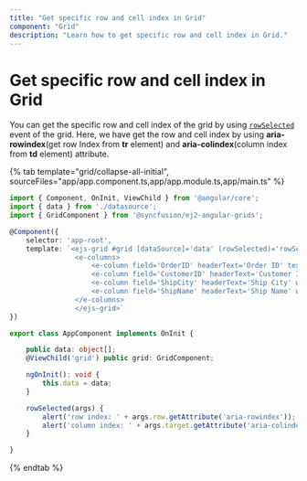 ```yaml
---
title: "Get specific row and cell index in Grid"
component: "Grid"
description: "Learn how to get specific row and cell index in Grid."
---
```


# Get specific row and cell index in Grid

You can get the specific row and cell index of the grid by using [`rowSelected`](../../) event of the grid. Here, we have get the row and cell index by using **aria-rowindex**(get row Index from **tr** element) and **aria-colindex**(column index from **td** element) attribute.

{% tab template="grid/collapse-all-initial", sourceFiles="app/app.component.ts,app/app.module.ts,app/main.ts" %}

```typescript
import { Component, OnInit, ViewChild } from '@angular/core';
import { data } from './datasource';
import { GridComponent } from '@syncfusion/ej2-angular-grids';

@Component({
    selector: 'app-root',
    template: `<ejs-grid #grid [dataSource]='data' (rowSelected)='rowSelected($event)' height='267px'>
                <e-columns>
                    <e-column field='OrderID' headerText='Order ID' textAlign='Right' width=120></e-column>
                    <e-column field='CustomerID' headerText='Customer ID' width=150></e-column>
                    <e-column field='ShipCity' headerText='Ship City' width=150></e-column>
                    <e-column field='ShipName' headerText='Ship Name' width=150></e-column>
                </e-columns>
                </ejs-grid>`
})

export class AppComponent implements OnInit {

    public data: object[];
    @ViewChild('grid') public grid: GridComponent;

    ngOnInit(): void {
        this.data = data;
    }

    rowSelected(args) {
        alert('row index: ' + args.row.getAttribute('aria-rowindex'));
        alert('column index: ' + args.target.getAttribute('aria-colindex'));
    }

}

```

{% endtab %}
